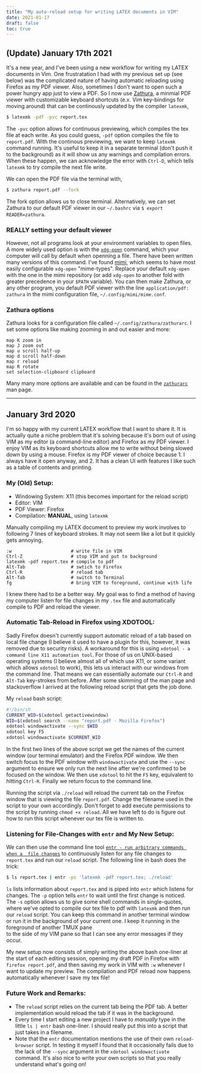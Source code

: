 ```yaml
---
title: "My auto-reload setup for writing LATEX documents in VIM"
date: 2021-01-17
draft: false
toc: true
---
```

## (Update) January 17th 2021
It's a new year, and I've been using a new workflow for writing my LATEX
documents in Vim.  One frustratation I had with my previous set up (see below)
was the complicated nature of having automatic reloading using Firefox as my PDF
viewer. Also, sometimes I don't want to open such a power hungry app just to
view a PDF. So I now use [Zathura](https://pwmt.org/projects/zathura/), a
minmial PDF viewer with customizable keyboard shortcuts (e.x. Vim key-bindings
for moving around) that can be continously updated by the compiler ``latexmk``,

```bash
$ latexmk -pdf -pvc report.tex
```

The `-pvc` option allows for continuous previewing, which compiles the tex file
at each write. As you could guess, `-pdf` option compiles the file to
`report.pdf`. With the continous previewing, we want to keep `latexmk` command
running. It's useful to keep it in a separate terminal (don't push it to the
background) as it will show us any warnings and compilation errors. When these
happen, we can acknowledge the error with `Ctrl-D`, which tells `latexmk` to
try compile the next file write. 

We can open the PDF file via the terminal with,

```bash
$ zathura report.pdf --fork
```

The fork option allows us to close terminal. Alternatively, we can set Zathura
to our default PDF viewer in our `~/.bashrc` via `$ export READER=zathura`.

### REALLY setting your default viewer
However, not all programs look at your environment variables to open files. A
more widely used option is with the
[`xdg-open`](https://man.archlinux.org/man/xdg-open.1) command, which your
computer will call by default when openning a file. There have been written many
versions of this command. I've found
[mimi](https://github.com/march-linux/mimi), which seems to have most easily
configurable `xdg-open` "mime-types". Replace your default `xdg-open` with the one in
the mimi repository (or add `xdg-open` to another fold with greater precedence
in your `$PATH` variable). You can then make Zathura, or any other program, you
default PDF viewer with the line `application/pdf: zathura` in the
mimi configuration file, `~/.config/mimi/mime.conf`.

### Zathura options
Zathura looks for a configuration file called `~/.config/zathura/zathurarc`.
I set some options like making zooming in and out easier and more:
```
map K zoom in
map J zoom out
map u scroll half-up
map d scroll half-down
map r reload
map R rotate
set selection-clipboard clipboard
```
Many many more options are available and can be found in the
[`zathurarc`](http://manpages.ubuntu.com/manpages/trusty/man5/zathurarc.5.html) man
page.

--------------------------

## January 3rd 2020
I'm so happy with my current LATEX workflow that I want to share it. It is actually 
quite a niche problem that it's solving because it's born out of using VIM as my 
editor (a command-line editor) and Firefox as my PDF viewer. I enjoy VIM as its keyboard 
shortcuts allow me to write without being slowed down by using a mouse. Firefox is 
my PDF viewer of choice because 1. I always have it open anyway, and 2. It has a clean UI 
with features I like such as a table of contents and printing. 

### My (Old) Setup:
- Windowing System: X11 (this becomes important for the reload script)
- Editor: VIM
- PDF Viewer: Firefox
- Compilation: **MANUAL**, using ``latexmk``

Manually compiling my LATEX document to preview my work involves to following 7 lines 
of keyboard strokes. It may not seem like a lot but it quickly gets annoying. 

```
:w                      # write file in VIM
Ctrl-Z                  # stop VIM and put to background
latexmk -pdf report.tex # compile to pdf
Alt-Tab                 # swtich to Firefox
Ctrl-R                  # reload tab
Alt-Tab                 # switch to Terminal
fg                      # bring VIM to foreground, continue with life
```

I knew there had to be a better way. My goal was to find a method of having my 
computer listen for file changes in my ``.tex`` file and automatically compile to PDF 
and reload the viewer. 

### Automatic Tab-Reload in Firefox using XDOTOOL:
Sadly Firefox doesn't currently support automatic reload of a tab based on local 
file change (I believe it used to have a plugin for this, however, it was removed 
due to security risks). A workaround for this is using 
``xdotool - a command line X11 automation tool``. For those of us on UNIX-based operating 
systems (I believe almost all of which use X11, or some variant which allows ``xdotool`` 
to work), this lets us interact with our windows 
from the command line. That means we can essentially automate our ``Ctrl-R`` and ``Alt-Tab`` 
key-strokes from before. After some skimming of the man page and stackoverflow I arrived at 
the following reload script that gets the job done.

My ``reload`` bash script:
```bash
#!/bin/sh
CURRENT_WID=$(xdotool getactivewindow)                     
WID=$(xdotool search --name "report.pdf - Mozilla Firefox")
xdotool windowactivate --sync $WID                         
xdotool key F5                                             
xdotool windowactivate $CURRENT_WID                        
```
In the first two lines of the above script we get the names of the current window 
(our terminal emulator) and the Firefox PDF window. We then switch focus to 
the PDF window with ``windowactivate`` and use the ``--sync`` argument to ensure 
we only run the next line after we're confirmed to be focused on the window. 
We then use ``xdotool`` to hit the ``F5`` key, equivalent to hitting ``Ctrl-R``. 
Finally we return focus to the command line.

Running the script via ``./reload`` will reload the current tab on the Firefox 
window that is viewing the file ``report.pdf``. Change the filename used in the script 
to your own accordingly. Don't forget to add execute permissions to the script by running 
``chmod +x reload``. All we have left to do is figure out how to run this script 
whenever our tex file is written to.

### Listening for File-Changes with ``entr`` and My New Setup:

We can then use the command line tool [``entr - run arbitrary commands when a 
file changes``](https://eradman.com/entrproject/) 
to continuously listen for any file changes to ``report.tex`` and run our ``reload`` script. 
The following line in bash does the trick:

```bash
$ ls report.tex | entr -ps 'latexmk -pdf report.tex; ./reload'
```

``ls`` lists information about ``report.tex`` and is piped into ``entr`` 
which listens for changes. The ``-p`` option tells ``entr`` to wait 
until the first change is noticed. The ``-s`` option allows us to 
give some shell commands in single-quotes, where we've opted to 
compile our tex file to pdf with ``latexmk`` and then run our ``reload`` script.
You can keep this command in another terminal window or run it in the background 
of your current one. I keep it running in the foreground of another TMUX pane  
to the side of my VIM pane so that I can see any error messages if 
they occur.

My new setup now consists of simply writing the above bash one-liner 
at the start of each editing session, opening my draft PDF in Firefox with 
``firefox report.pdf``, and then saving my work in VIM with ``:w`` whenever I want 
to update my preview. The compilation and PDF reload now happens automatically whenever 
I save my tex file!

### Future Work and Remarks:
- The ``reload`` script relies on the current tab being the PDF tab. 
A better implementation would reload the tab if it was in the background.
- Every time I start editing a new project I have to *manually* type in the 
little ``ls | entr`` bash one-liner. I should really put this into a script that 
just takes in a filename.
- Note that the ``entr`` documentation mentions the use of their own 
``reload-browser`` script. In testing it myself I found that it occasionally fails 
due to the lack of the ``--sync`` argument in the ``xdotool windowactivate`` command. 
It's also nice to write your own scripts so that you really understand what's going on!


